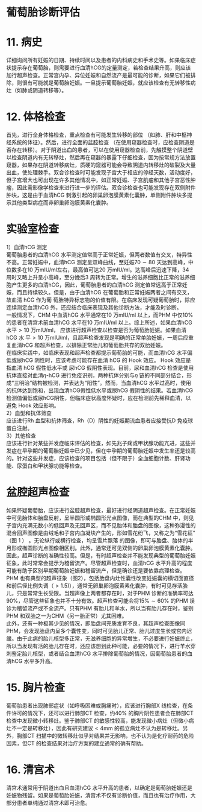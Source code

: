 # 葡萄胎诊断评估  
# 11. 病史  
详细询问所有妊娠的日期、持续时间以及患者的内科病史和手术史等。如果临床症状提示存在葡萄胎，则需要进行血清hCG的定量测定，若检查结果升高，则应该加行超声检查。正常宫内孕、异位妊娠和自然流产是最可能的诊断，如果它们被排除，则很有可能就是葡萄胎妊娠。一旦提示葡萄胎妊娠，就应该检查有无转移性病灶（如肺或阴道转移等）。  
# 12. 体格检查  
首先，进行全身体格检查，重点检查有可能发生转移的部位
（如肺、肝和中枢神经系统的体征）。然后，进行全面的盆腔检查
（在使用窥器检查时，应检查阴道是否存在转移）。对于阴道出血的患者，可以在使用窥器检查前，先触摸整个阴道壁以检查阴道内有无转移灶，然后再在窥器的暴露下仔细检查，因为按常规方法放置窥器，如果存在阴道转移病灶，质硬的窥器可能会导致阴道内转移灶的破裂及大量出血，使处理棘手。双合诊检查时可能发现子宫大于相应的停经天数，活动度好，但子宫增大也可出现在许多其他情况中，如正常妊娠、子宫肌瘤和其他子宫恶性肿瘤，因此需影像学检查来进行进一步的评估。双合诊检查也可能发现存在双侧附件肿块，这是由于血清hCG 刺激引起的卵巢卵泡膜黄素化囊肿，单侧附件肿块多提示其他类型病症而非卵巢卵泡膜黄素化囊肿。  
#  实验室检查  
1）血清hCG 测定  
葡萄胎患者的血清hCG 水平测定值常高于正常妊娠，但两者数值有交叉，特异性不高。正常妊娠中，血清hCG 测定呈双峰曲线，至妊娠$70\sim80$ 天达到高峰，中位数多在10 万mIU/ml左右，最高值可达20 万$\mathrm{mIU/ml}$。达高峰后迅速下降，34 周时又略上升呈小高峰，至分娩后3 周转为正常。增生的滋养细胞比正常的滋养细胞产生更多的血清hCG，因此，葡萄胎患者的血清hCG 测定值常远高于正常妊娠，而且持续较久。但是，由于血清hCG  在葡萄胎和正常妊娠两者之间有交叉，故血清 hCG  作为葡 萄胎特异标志物的价值有限。在临床发现可疑葡萄胎时，除应连续测定血清hCG 外，还应结合临床表现及其他诊断方法，才能及时诊断。  
一般情况下，CHM 中血清hCG 水平通常在10 万mIU/ml 以上，而PHM 中仅$10\%$ 的患者在清宫术前血清hCG 水平在10 万$\mathrm{mIU/ml}$ 以上。综上所述，如果血清hCG 水平$>10$ 万$\mathrm{mIU/ml}$， 应该进行超声检查以检查是否为葡萄胎妊娠。如果血清 hCG  水 平$>10$ 万$\mathrm{mIU/ml}$，且超声检查发现是明确的正常单胎妊娠，一周后应重复血清hCG 和超声检查，以排除正常胎儿和葡萄胎共存的双胎妊娠。  
在临床实践中，如临床表现和超声检查都提示葡萄胎的可能，而血清hCG 水平偏低或尿hCG 阴性时，应该考虑可能存在血清 hCG  的 Hook  效应。 Hook  效应是指血清 hCG  假性低水平或 尿hCG 假阴性表现。目前，尿和血清hCG 检查是使用抗体直接对血清$\eta$-hCG 进行免疫识别，两种抗体分别与$\eta$ 链的不同部分结合，形成“三明治”结构被检测，并表达为“阳性”。然而，当血清hCG 水平过高时，使用的抗体达到饱和，出现血清hCG假性低水平或尿hCG 假阴性的结果。若血清hCG 检测值偏低或尿hCG阴性，但临床症状高度怀疑时，应在检测前先稀释血清，以避免 Hook  效应影响。  
2）血型和抗体筛查  
应该进行Rh 血型和抗体筛查，Rh（D）阴性的妊娠期流血患者应接受抗D 免疫球蛋白注射。  
3）其他检查  
应该进行针对某些并发症临床评估的检查，如先兆子痫或甲状腺功能亢进，这些并发症在早孕期的葡萄胎妊娠中已少见，但在中孕期的葡萄胎妊娠中发生率还是较高的。针对这些并发症，应该检查的项目包括（但不限于）全血细胞计数、肝肾功能、尿蛋白和甲状腺功能等检查。  
#  盆腔超声检查  
如果怀疑葡萄胎，应该进行盆腔超声检查，最好进行经阴道超声检查。在正常妊娠中可见胎体和胎盘反射，呈半圆形或椭圆形光点图像，而在典型的CHM 中，则见子宫内充满无数小的低回声及无回声区，而不见胎体和胎盘的图像，这种弥漫性的混合回声图像是由绒毛和子宫内血凝块产生的，形如雪花纷飞，又称之为“雪花征” （图 1 ） 。无论纵行或横行检查，均呈雪片飘落 的图像，即可与胎盘、胎体的半月形或椭圆形光点图像相区别。此外，通常还可见双侧的卵巢卵泡膜黄素化囊肿。因此，超声诊断的准确性较高。但是，有时超声检查并不能发现典型的葡萄胎妊娠征象，此时常常会提示为稽留流产。尽管超声检查时，血清hCG 水平升高的程度可能有助于区别早期葡萄胎妊娠和稽留流产，但是确诊还是要依靠病理检查。  
PHM 也有典型的超声征象（图2），包括胎盘内灶性囊性改变妊娠囊的横切面直径和前后径比例失调（$>1.5)$），通常无卵巢卵泡膜黄素化囊肿，有时可见存活胎儿，只是常常生长受限。当超声像上两者都存在时，对于PHM 诊断的准确率可达$90\%$，尽管这些征象也并不十分有效。超声检查可能会将$15\%\sim60\%$ 的PHM 误诊为稽留流产或不全流产。只有PHM 有胎儿和羊水，所以当有胎儿存在时，鉴别PHM 和双胎之一为CHM（另一胎正常）尤其困难。  
此外，还有一种极其少见的情况，即胎盘间充质发育不良，其超声检查图像同PHM，会发现胎盘内呈多个囊性变，同时可见胎儿正常、胎儿过度生长或宫内迟缓。由于此病的胎儿核型多正常，无滋养细胞的异常增生，不必要进行妊娠终止，所以当发现有活的胎儿存在时，还应该想到此种可能，必要的情况下，进行羊水穿刺鉴定胎儿核型，或者结合血清hCG 水平排除葡萄胎的情况，因葡萄胎患者的血清hCG 水平多升高。  
# 15. 胸片检查  
葡萄胎患者出现肺部症状（如呼吸困难或胸痛时），应该进行胸部X 线检查，在条件许可的情况下，还可以进行肺部CT 检查，约$40\%$ 的胸片阴性患者会在肺部CT 检查中发现微小转移灶。鉴于肺部CT 的敏感性较高，能发现微小病灶（但微小病灶不一定是转移灶），因此有研究建议$<4\mathrm{mm}$ 的孤立病灶不认为是转移灶。另外，胸部CT 扫描中的微转移灶似乎对结果并无影响，也不认为是化疗耐药的危险因素，但CT 的检查结果对治疗方案的建立通常的确有帮助。  
# 16.  清宫术  
清宫术通常用于阴道出血且血清hCG 水平升高的患者，以确定是葡萄胎妊娠还是妊娠物残留。如果是葡萄胎妊娠，清宫术不仅有诊断价值，而且也有治疗作用，大部分患者单纯通过清宫术即可治愈。  